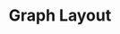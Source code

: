 ---
layout: default-nav
type: card
formsum: summative
sortorder: 1.9
appsused: ai, indd
title: "Graph Layout"
level: cg2
brightspace: "https://brightspace.algonquincollege.com/d2l/lms/dropbox/user/folder_submit_files.d2l?db=121204&grpid=0&isprv=0&bp=0&ou=145550"
submission: "see-instructions"
links:
video:
downloads:
description: "Boring graphs can really put the kibosh on a great design. As a designer, one of the most difficult and rewarding jobs is to transform boring data into exciting, engaging visuals. The challenge is to present so many numbers in a compelling way."
details: |
  
assignment: |
  ### Info Porn — Take Delight In Numbers.

  Choose a topic of interest. It could be baseball, motocycles, Barbie Dolls ... it's on you. Find some numbers related to it. So, for example, you could graph the powerband of the <a href="https://www.harley-davidson.com/us/en/motorcycles/2018/softail/fat-boy/detailed-specs-and-pricing.html" title="Harley Davidson Soft Tail Fat Boy" target="_blank">Harley Davidson Soft Tail Fat Boy</a>. In this specific example, you would graph horsepower on one axis and RPM on the other. Don't hesitate to pass your idea by me before you start.

  To make sense of your graph, you'll give me an explainer. Put your information in context, graphically. Your graph needs to be delivered in the form of a cohesive, unified page design — a letter-sized page. Create this layout in InDesign.

  When you place your graph in InDesign, you should place a native Illustrator (.ai) document.

  <div class="attentionbox achtung">
  It's important that the graph you place in InDesign is fully outlined. Before you place your graph, make sure you duplicate your document. Outline all fonts in the graph. Also, select this duplicate graph, then expand it using Object > Expand...
  </div>

  Elements of your design:

  * A title — Make it zingy.
  * Some explanatory text. Make it interesting, well written and error-free.
  * A graph — This is the visual centre piece of your design.
  * Other graphics to create a cohesive, topical design.

  <img class="size33" alt="graph-example-exercise" src="/images/illustrator-graphs/graph-example-exercise.jpeg">

  
  The above example shows the elements of the layout. It's quite elaborate. Yours will be vector based -- more illustrative. These are student examples:

  <figure>
      <img class="size100" alt="graph-layout-examples" src="/images/illustrator-graphs/graph-layout-examples.jpg">
  <figcaption>
    These are examples of graph layouts created by past students.
  </figcaption>
  </figure>

  ## Your Submission

  The goal here is to keep one Illustrator file with a all your graph work in it. It will have more than one version of the graph in it. It's like leaving breadcrumbs as you work. Keep copies (versions) of your graph as you edit it. Keep your graph live as long as you can. Finally, if it's necessary to ungroup your graph, you'll have a live graph to go back to if something goes wrong.

  The graph-outlined.ai file has only your final graph in it. Select your whole graph with the Select Tool and ungroup it. Select all of your type and use <span class="command">Type > Create Outlines</span>. Your graph isn't an Illustrator graph anymore. It's completely outlined. Now you can place (import) it to InDesign.

  <div class="attentionbox achtung">
    No raster images (photos) are allowed in this assignment. Use only Adobe Fonts.
  </div>

  ### Folder structure:

  Make a folder as shown below. Add the InDesign package to it, plus the Illustrator file with your live graph design.

  <img class="size100" alt="graph-submission" src="/images/illustrator-graphs/graph-submission.jpg">

  Make sure all your layers are unlocked in all your files. Check your Illustrator Links panel to make sure there are no placed images in your document. If there are, delete them.
---
